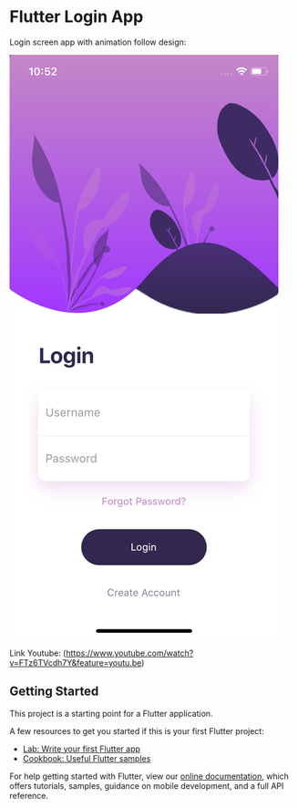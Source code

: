 # Flutter Login App

Login screen app with animation follow design:

![Image of App](assets/images/one.png)


Link Youtube: (https://www.youtube.com/watch?v=FTz6TVcdh7Y&feature=youtu.be)


## Getting Started

This project is a starting point for a Flutter application.

A few resources to get you started if this is your first Flutter project:

- [Lab: Write your first Flutter app](https://flutter.dev/docs/get-started/codelab)
- [Cookbook: Useful Flutter samples](https://flutter.dev/docs/cookbook)

For help getting started with Flutter, view our
[online documentation](https://flutter.dev/docs), which offers tutorials,
samples, guidance on mobile development, and a full API reference.
